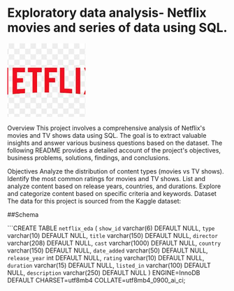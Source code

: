 # Exploratory data analysis- Netflix movies and series of data using SQL.

![](https://github.com/priyadharshan344/SQL_Neyflix_EDA/blob/main/download%20(2).jpg)

Overview
This project involves a comprehensive analysis of Netflix's movies and TV shows data using SQL. The goal is to extract valuable insights and answer various business questions based on the dataset. The following README provides a detailed account of the project's objectives, business problems, solutions, findings, and conclusions.

Objectives
Analyze the distribution of content types (movies vs TV shows).
Identify the most common ratings for movies and TV shows.
List and analyze content based on release years, countries, and durations.
Explore and categorize content based on specific criteria and keywords.
Dataset
The data for this project is sourced from the Kaggle dataset:

##Schema
 
```CREATE TABLE `netflix_eda` (
  `show_id` varchar(6) DEFAULT NULL,
  `type` varchar(10) DEFAULT NULL,
  `title` varchar(150) DEFAULT NULL,
  `director` varchar(208) DEFAULT NULL,
  `cast` varchar(1000) DEFAULT NULL,
  `country` varchar(150) DEFAULT NULL,
  `date_added` varchar(50) DEFAULT NULL,
  `release_year` int DEFAULT NULL,
  `rating` varchar(10) DEFAULT NULL,
  `duration` varchar(15) DEFAULT NULL,
  `listed_in` varchar(100) DEFAULT NULL,
  `description` varchar(250) DEFAULT NULL
) ENGINE=InnoDB DEFAULT CHARSET=utf8mb4 COLLATE=utf8mb4_0900_ai_ci;




